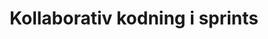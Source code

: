 ---
title: Kollaborativ kodning i sprints
description: Kollaborativ kodning i sprints
layout: default
nav_order: 2
has_children: false
parent: Flow 3 - Systemudvikling
permalink: /OOA/
---
